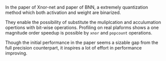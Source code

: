 

In the paper of Xnor-net and paper of BNN, a extremely quantization method which both activation and weight are binarized. 

They enable the possibility of substitute the muliplcation and acculumation opertions with bit-wise operations. Profiling on real plaforms shows a one magnitude order speedup is possible by `xnor` and `popcount` operations.

Though the initial performance in the paper seems a sizable gap from the full precision counterpart, it inspires a lot of effort in performance improving.

